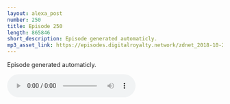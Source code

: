 ```yaml
---
layout: alexa_post
number: 250
title: Episode 250
length: 865846
short_description: Episode generated automaticly.
mp3_asset_link: https://episodes.digitalroyalty.network/zdnet_2018-10-22_01-00-10.mp3
---
```


Episode generated automaticly.

<audio controls>
    <source src="{{ page.mp3_asset_link }}" type="audio/mpeg">
</audio>